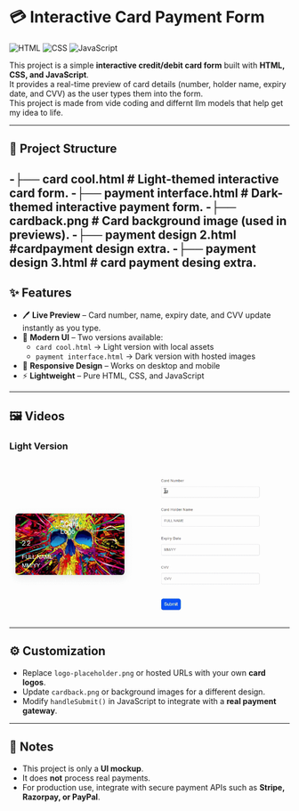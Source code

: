 # 💳 Interactive Card Payment Form

![HTML](https://img.shields.io/badge/HTML5-E34F26?style=for-the-badge&logo=html5&logoColor=white)
![CSS](https://img.shields.io/badge/CSS3-1572B6?style=for-the-badge&logo=css3&logoColor=white)
![JavaScript](https://img.shields.io/badge/JavaScript-F7DF1E?style=for-the-badge&logo=javascript&logoColor=black)

This project is a simple **interactive credit/debit card form** built with **HTML, CSS, and JavaScript**.  
It provides a real-time preview of card details (number, holder name, expiry date, and CVV) as the user types them into the form.  
This project is made from vide coding and differnt llm models that help get my idea to life.

---

## 📂 Project Structure
-├── **card cool.html** # Light-themed interactive card form.
-├── **payment interface.html** # Dark-themed interactive payment form.
-├── **cardback.png** # Card background image (used in previews).
-├── **payment design 2.html** #cardpayment design extra.
-├── **payment design 3.html** # card payment desing extra.
---

## ✨ Features

- 🖊️ **Live Preview** – Card number, name, expiry date, and CVV update instantly as you type.  
- 🎨 **Modern UI** – Two versions available:  
  - `card cool.html` → Light version with local assets  
  - `payment interface.html` → Dark version with hosted images  
- 📱 **Responsive Design** – Works on desktop and mobile  
- ⚡ **Lightweight** – Pure HTML, CSS, and JavaScript  

---

## 🖼️ Videos

### Light Version  

![Card Preview](assets/demo.gif)  
 

---

## ⚙️ Customization  

- Replace `logo-placeholder.png` or hosted URLs with your own **card logos**.  
- Update `cardback.png` or background images for a different design.  
- Modify `handleSubmit()` in JavaScript to integrate with a **real payment gateway**.  

---

## 📌 Notes  

- This project is only a **UI mockup**.  
- It does **not** process real payments.  
- For production use, integrate with secure payment APIs such as **Stripe, Razorpay, or PayPal**.  



   
